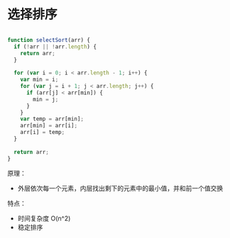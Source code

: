 # 选择排序

```javascript

function selectSort(arr) {
  if (!arr || !arr.length) {
    return arr;
  }
  
  for (var i = 0; i < arr.length - 1; i++) {
    var min = i;
    for (var j = i + 1; j < arr.length; j++) {    
      if (arr[j] < arr[min]) {
        min = j;
      }
    }
    var temp = arr[min];
    arr[min] = arr[i];
    arr[i] = temp;
  }
  
  return arr;
}

```

原理：
* 外层依次每一个元素，内层找出剩下的元素中的最小值，并和前一个值交换

特点：
* 时间复杂度 O(n^2)
* 稳定排序
